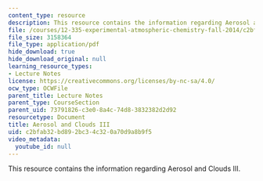 ```yaml
---
content_type: resource
description: This resource contains the information regarding Aerosol and Clouds III.
file: /courses/12-335-experimental-atmospheric-chemistry-fall-2014/c2bfab32bd892bc34c320a70d9a8b9f5_MIT12_335F14_Lecture3_3.pdf
file_size: 3158364
file_type: application/pdf
hide_download: true
hide_download_original: null
learning_resource_types:
- Lecture Notes
license: https://creativecommons.org/licenses/by-nc-sa/4.0/
ocw_type: OCWFile
parent_title: Lecture Notes
parent_type: CourseSection
parent_uid: 73791826-c3e0-8a4c-74d8-3832382d2d92
resourcetype: Document
title: Aerosol and Clouds III
uid: c2bfab32-bd89-2bc3-4c32-0a70d9a8b9f5
video_metadata:
  youtube_id: null
---
```

This resource contains the information regarding Aerosol and Clouds III.